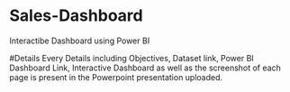 # Sales-Dashboard
Interactibe Dashboard using Power BI

#Details
Every Details including Objectives, Dataset link, Power BI Dashboard Link, Interactive Dashboard as well as the screenshot of each page is present in the Powerpoint presentation uploaded.
